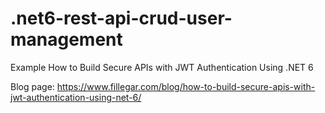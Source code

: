 # .net6-rest-api-crud-user-management
Example How to Build Secure APIs with JWT Authentication Using .NET 6

Blog page: https://www.fillegar.com/blog/how-to-build-secure-apis-with-jwt-authentication-using-net-6/

